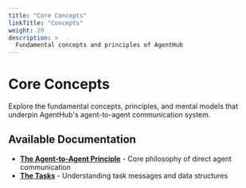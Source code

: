 ```yaml
---
title: "Core Concepts"
linkTitle: "Concepts"
weight: 20
description: >
  Fundamental concepts and principles of AgentHub
---
```


# Core Concepts

Explore the fundamental concepts, principles, and mental models that underpin AgentHub's agent-to-agent communication system.

## Available Documentation

- **[The Agent-to-Agent Principle](the_agent_to_agent_principle/)** - Core philosophy of direct agent communication
- **[The Tasks](the_tasks/)** - Understanding task messages and data structures